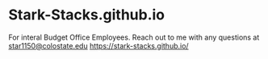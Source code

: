 # Stark-Stacks.github.io
For interal Budget Office Employees.
Reach out to me with any questions at star1150@colostate.edu
https://stark-stacks.github.io/
